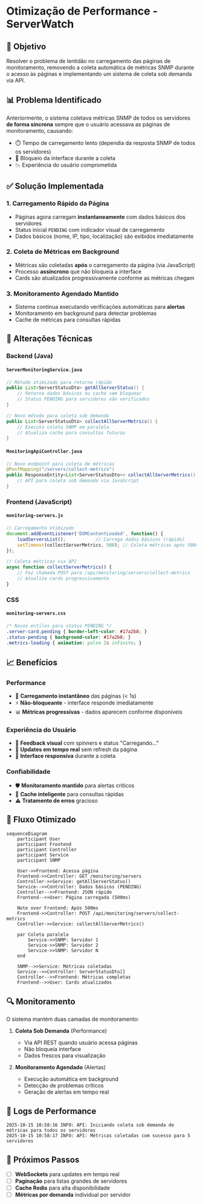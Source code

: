 # Otimização de Performance - ServerWatch

## 🚀 Objetivo

Resolver o problema de lentidão no carregamento das páginas de monitoramento, removendo a coleta automática de métricas SNMP durante o acesso às páginas e implementando um sistema de coleta sob demanda via API.

## 📊 Problema Identificado

Anteriormente, o sistema coletava métricas SNMP de todos os servidores **de forma síncrona** sempre que o usuário acessava as páginas de monitoramento, causando:

- ⏱️ Tempo de carregamento lento (dependia da resposta SNMP de todos os servidores)
- 🔄 Bloqueio da interface durante a coleta
- 📉 Experiência do usuário comprometida

## ✅ Solução Implementada

### 1. **Carregamento Rápido da Página**
- Páginas agora carregam **instantaneamente** com dados básicos dos servidores
- Status inicial `PENDING` com indicador visual de carregamento
- Dados básicos (nome, IP, tipo, localização) são exibidos imediatamente

### 2. **Coleta de Métricas em Background**
- Métricas são coletadas **após** o carregamento da página (via JavaScript)
- Processo **assíncrono** que não bloqueia a interface
- Cards são atualizados progressivamente conforme as métricas chegam

### 3. **Monitoramento Agendado Mantido**
- Sistema continua executando verificações automáticas para **alertas**
- Monitoramento em background para detectar problemas
- Cache de métricas para consultas rápidas

## 🔧 Alterações Técnicas

### Backend (Java)

#### `ServerMonitoringService.java`
```java
// Método otimizado para retorno rápido
public List<ServerStatusDto> getAllServerStatus() {
    // Retorna dados básicos ou cache sem bloquear
    // Status PENDING para servidores não verificados
}

// Novo método para coleta sob demanda
public List<ServerStatusDto> collectAllServerMetrics() {
    // Executa coleta SNMP em paralelo
    // Atualiza cache para consultas futuras
}
```

#### `MonitoringApiController.java`
```java
// Novo endpoint para coleta de métricas
@PostMapping("/servers/collect-metrics")
public ResponseEntity<List<ServerStatusDto>> collectAllServerMetrics() {
    // API para coleta sob demanda via JavaScript
}
```

### Frontend (JavaScript)

#### `monitoring-servers.js`
```javascript
// Carregamento otimizado
document.addEventListener('DOMContentLoaded', function() {
    loadServersList();           // Carrega dados básicos (rápido)
    setTimeout(collectServerMetrics, 500); // Coleta métricas após 500ms
});

// Coleta métricas via API
async function collectServerMetrics() {
    // Faz chamada POST para /api/monitoring/servers/collect-metrics
    // Atualiza cards progressivamente
}
```

### CSS

#### `monitoring-servers.css`
```css
/* Novos estilos para status PENDING */
.server-card.pending { border-left-color: #17a2b8; }
.status-pending { background-color: #17a2b8; }
.metrics-loading { animation: pulse 2s infinite; }
```

## 📈 Benefícios

### Performance
- 🚀 **Carregamento instantâneo** das páginas (< 1s)
- ⚡ **Não-bloqueante** - interface responde imediatamente
- 📊 **Métricas progressivas** - dados aparecem conforme disponíveis

### Experiência do Usuário
- 👀 **Feedback visual** com spinners e status "Carregando..."
- 🔄 **Updates em tempo real** sem refresh da página
- 📱 **Interface responsiva** durante a coleta

### Confiabilidade
- 🛡️ **Monitoramento mantido** para alertas críticos
- 💾 **Cache inteligente** para consultas rápidas
- ⚠️ **Tratamento de erros** gracioso

## 🎯 Fluxo Otimizado

```mermaid
sequenceDiagram
    participant User
    participant Frontend
    participant Controller
    participant Service
    participant SNMP
    
    User->>Frontend: Acessa página
    Frontend->>Controller: GET /monitoring/servers
    Controller->>Service: getAllServerStatus()
    Service-->>Controller: Dados básicos (PENDING)
    Controller-->>Frontend: JSON rápido
    Frontend-->>User: Página carregada (500ms)
    
    Note over Frontend: Após 500ms
    Frontend->>Controller: POST /api/monitoring/servers/collect-metrics
    Controller->>Service: collectAllServerMetrics()
    
    par Coleta paralela
        Service->>SNMP: Servidor 1
        Service->>SNMP: Servidor 2
        Service->>SNMP: Servidor N
    end
    
    SNMP-->>Service: Métricas coletadas
    Service-->>Controller: ServerStatusDto[]
    Controller-->>Frontend: Métricas completas
    Frontend-->>User: Cards atualizados
```

## 🔍 Monitoramento

O sistema mantém duas camadas de monitoramento:

1. **Coleta Sob Demanda** (Performance)
   - Via API REST quando usuário acessa páginas
   - Não bloqueia interface
   - Dados frescos para visualização

2. **Monitoramento Agendado** (Alertas)
   - Execução automática em background
   - Detecção de problemas críticos
   - Geração de alertas em tempo real

## 📝 Logs de Performance

```
2025-10-15 10:58:16 INFO: API: Iniciando coleta sob demanda de métricas para todos os servidores
2025-10-15 10:58:17 INFO: API: Métricas coletadas com sucesso para 5 servidores
```

## 🚀 Próximos Passos

- [ ] **WebSockets** para updates em tempo real
- [ ] **Paginação** para listas grandes de servidores
- [ ] **Cache Redis** para alta disponibilidade
- [ ] **Métricas por demanda** individual por servidor